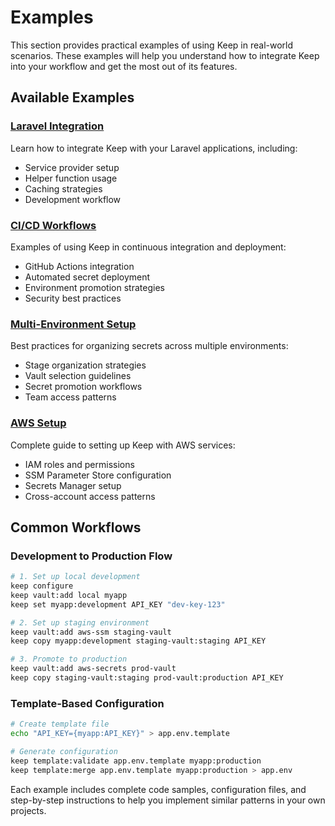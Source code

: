 # Examples

This section provides practical examples of using Keep in real-world scenarios. These examples will help you understand how to integrate Keep into your workflow and get the most out of its features.

## Available Examples

### [Laravel Integration](./laravel)
Learn how to integrate Keep with your Laravel applications, including:
- Service provider setup
- Helper function usage  
- Caching strategies
- Development workflow

### [CI/CD Workflows](./ci-cd)
Examples of using Keep in continuous integration and deployment:
- GitHub Actions integration
- Automated secret deployment
- Environment promotion strategies
- Security best practices

### [Multi-Environment Setup](./multi-environment)
Best practices for organizing secrets across multiple environments:
- Stage organization strategies
- Vault selection guidelines
- Secret promotion workflows
- Team access patterns

### [AWS Setup](./aws-setup)
Complete guide to setting up Keep with AWS services:
- IAM roles and permissions
- SSM Parameter Store configuration
- Secrets Manager setup
- Cross-account access patterns

## Common Workflows

### Development to Production Flow
```bash
# 1. Set up local development
keep configure
keep vault:add local myapp
keep set myapp:development API_KEY "dev-key-123"

# 2. Set up staging environment  
keep vault:add aws-ssm staging-vault
keep copy myapp:development staging-vault:staging API_KEY

# 3. Promote to production
keep vault:add aws-secrets prod-vault  
keep copy staging-vault:staging prod-vault:production API_KEY
```

### Template-Based Configuration
```bash
# Create template file
echo "API_KEY={myapp:API_KEY}" > app.env.template

# Generate configuration
keep template:validate app.env.template myapp:production
keep template:merge app.env.template myapp:production > app.env
```

Each example includes complete code samples, configuration files, and step-by-step instructions to help you implement similar patterns in your own projects.